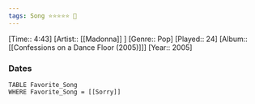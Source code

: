 ```yaml
---
tags: Song ⭐⭐⭐⭐⭐ 💛
---
```

[Time:: 4:43]
[Artist:: [[Madonna]] ]
[Genre:: Pop]
[Played:: 24]
[Album:: [[Confessions on a Dance Floor (2005)]]]
[Year:: 2005]
### Dates
````dataview
TABLE Favorite_Song
WHERE Favorite_Song = [[Sorry]]
````